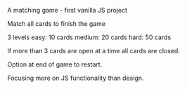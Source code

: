 

A matching game - first vanilla JS project 

Match all cards to finish the game 

3 levels
 easy: 10 cards
 medium: 20 cards
 hard: 50 cards

If more than 3 cards are open at a time all cards are closed.

Option at end of game to restart.

Focusing more on JS functionality than design. 
